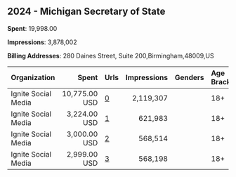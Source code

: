 ## 2024 - Michigan Secretary of State 
**Spent**: 19,998.00

**Impressions**: 3,878,002

**Billing Addresses**: 280 Daines Street, Suite 200,Birmingham,48009,US

|Organization|Spent|Urls|Impressions|Genders|Age Brackets|Country Codes|
|:---|---:|:---|---:|:---|:---|:---|
|Ignite Social Media|10,775.00 USD|[0](https://www.snap.com/political-ads/asset/8785dd8895d0a8241c4ce4542664d6ccd082a5d672fefeeb79b49e59f62d6ac9?mediaType=mp4)|2,119,307||18+|united states|
|Ignite Social Media|3,224.00 USD|[1](https://www.snap.com/political-ads/asset/e341bba120a6626f79f0135b08f32aa2d164df22bf0447ee8f4168c03d05aab8?mediaType=mp4)|621,983||18+|united states|
|Ignite Social Media|3,000.00 USD|[2](https://www.snap.com/political-ads/asset/5bce77cb662fef7549756605acaf9d9defa9c5861b30fa820cb3bd127a4d6fd3?mediaType=mov)|568,514||18+|united states|
|Ignite Social Media|2,999.00 USD|[3](https://www.snap.com/political-ads/asset/149cb247c1af9253bc209ca3beac741618a0904f4adc8e4b21f309feff2a8a6a?mediaType=mov)|568,198||18+|united states|
